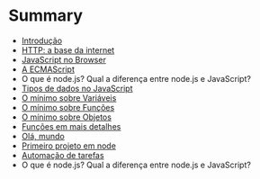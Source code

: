 # Summary

* [Introdução](README.md)
* [HTTP: a base da internet](como-funciona-a-internet.md)
* [JavaScript no Browser](a-web-e-suas-tecnologias.md)
* [A ECMAScript](o-ecmascript.md)
* O que é node.js? Qual a diferença entre node.js e JavaScript?
* [Tipos de dados no JavaScript](tipos-de-dados-no-javascript.md)
* [O mínimo sobre Variáveis](chapter1.md)
* [O mínimo sobre Funções](funcoes-o-minimo-necessario.md)
* [O mínimo sobre Objetos](objetos-e-funcoes.md)
* [Funções em mais detalhes](funcoes.md)
* [Olá, mundo](novo-projeto-nodejs.md)
* [Primeiro projeto em node](primeiro-projeto-em-node.md)
* [Automação de tarefas](muito-prazer-npm.md)
* O que é node.js? Qual a diferença entre node.js e JavaScript?

